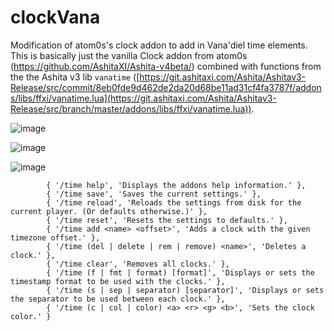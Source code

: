 # clockVana

Modification of atom0s's clock addon to add in Vana'diel time elements.  This is basically just the vanilla Clock addon from atom0s (https://github.com/AshitaXI/Ashita-v4beta/) combined with functions from the the Ashita v3 lib `vanatime` ([https://git.ashitaxi.com/Ashita/Ashitav3-Release/src/commit/8eb0fde9d462de2da20d68be11ad31cf4fa3787f/addons/libs/ffxi/vanatime.lua](https://git.ashitaxi.com/Ashita/Ashitav3-Release/src/branch/master/addons/libs/ffxi/vanatime.lua)).

![image](https://github.com/ConteAlmaviva/clockvana/assets/8880996/d2f67649-1652-4dfc-847b-da417694531e)

![image](https://github.com/ConteAlmaviva/clockvana/assets/8880996/323408b2-80ce-4e5f-96ff-84188daff208)

![image](https://github.com/ConteAlmaviva/clockvana/assets/8880996/897a7bd7-da7f-44b5-b686-8b028de28128)

```
        { '/time help', 'Displays the addons help information.' },
        { '/time save', 'Saves the current settings.' },
        { '/time reload', 'Reloads the settings from disk for the current player. (Or defaults otherwise.)' },
        { '/time reset', 'Resets the settings to defaults.' },
        { '/time add <name> <offset>', 'Adds a clock with the given timezone offset.' },
        { '/time (del | delete | rem | remove) <name>', 'Deletes a clock.' },
        { '/time clear', 'Removes all clocks.' },
        { '/time (f | fmt | format) [format]', 'Displays or sets the timestamp format to be used with the clocks.' },
        { '/time (s | sep | separator) [separator]', 'Displays or sets the separator to be used between each clock.' },
        { '/time (c | col | color) <a> <r> <g> <b>', 'Sets the clock color.' }
```
